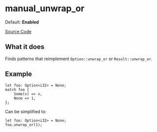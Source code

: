 # manual_unwrap_or

Default: **Enabled**

[Source Code](https://github.com/software-mansion/cairo-lint/tree/main/src/lints/manual/manual_unwrap_or.rs#L39)

## What it does

Finds patterns that reimplement `Option::unwrap_or` or `Result::unwrap_or`.

## Example

```cairo
let foo: Option<i32> = None;
match foo {
    Some(v) => v,
    None => 1,
};
```

Can be simplified to:

```cairo
let foo: Option<i32> = None;
foo.unwrap_or(1);
```
